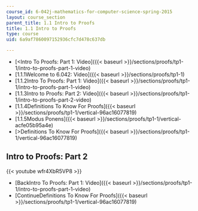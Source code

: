 ```yaml
---
course_id: 6-042j-mathematics-for-computer-science-spring-2015
layout: course_section
parent_title: 1.1 Intro to Proofs
title: 1.1 Intro to Proofs
type: course
uid: 6a9af7860097152936cfc7d478c637db

---
```


*   [<Intro To Proofs: Part 1: Video]({{< baseurl >}}/sections/proofs/tp1-1/intro-to-proofs-part-1-video)
*   [1.1.1Welcome to 6.042: Video]({{< baseurl >}}/sections/proofs/tp1-1)
*   [1.1.2Intro To Proofs: Part 1: Video]({{< baseurl >}}/sections/proofs/tp1-1/intro-to-proofs-part-1-video)
*   [1.1.3Intro to Proofs: Part 2: Video]({{< baseurl >}}/sections/proofs/tp1-1/intro-to-proofs-part-2-video)
*   [1.1.4Definitions To Know For Proofs]({{< baseurl >}}/sections/proofs/tp1-1/vertical-96ac16077819)
*   [1.1.5Modus Ponens]({{< baseurl >}}/sections/proofs/tp1-1/vertical-acfe05b95a4e)
*   [\>Definitions To Know For Proofs]({{< baseurl >}}/sections/proofs/tp1-1/vertical-96ac16077819)

Intro to Proofs: Part 2
-----------------------

{{< youtube wfr4XbR5VP8 >}}

*   [BackIntro To Proofs: Part 1: Video]({{< baseurl >}}/sections/proofs/tp1-1/intro-to-proofs-part-1-video)
*   [ContinueDefinitions To Know For Proofs]({{< baseurl >}}/sections/proofs/tp1-1/vertical-96ac16077819)